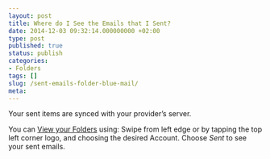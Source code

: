 ```yaml
---
layout: post
title: Where do I See the Emails that I Sent?
date: 2014-12-03 09:32:14.000000000 +02:00
type: post
published: true
status: publish
categories:
- Folders
tags: []
slug: /sent-emails-folder-blue-mail/
meta:
---
```


Your sent items are synced with your provider’s server.

You can [View your Folders](/navigate-between-folders/) using: Swipe from left edge or by tapping the top left corner logo, and choosing the desired Account. Choose *Sent* to see your sent emails.
